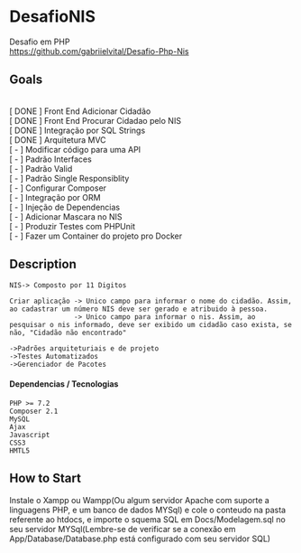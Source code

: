 # DesafioNIS
Desafio em PHP<br>
https://github.com/gabriielvital/Desafio-Php-Nis

## Goals 
<p>
  <br> [ DONE ] Front End Adicionar Cidadão
  <br> [ DONE ] Front End Procurar Cidadao pelo NIS
  <br> [ DONE ] Integração por SQL Strings
  <br> [ DONE ] Arquitetura MVC
  <br> [ - ] Modificar código para uma API
  <br> [ - ] Padrão Interfaces
  <br> [ - ] Padrão Valid
  <br> [ - ] Padrão Single Responsiblity
  <br> [ - ] Configurar Composer
  <br> [ - ] Integração por ORM
  <br> [ - ] Injeção de Dependencias
  <br> [ - ] Adicionar Mascara no NIS
  <br> [ - ] Produzir Testes com PHPUnit
  <br> [ - ] Fazer um Container do projeto pro Docker
</p>

## Description
```
NIS-> Composto por 11 Digitos

Criar aplicação -> Unico campo para informar o nome do cidadão. Assim, ao cadastrar um número NIS deve ser gerado e atribuido à pessoa.
                -> Unico campo para informar o nis. Assim, ao pesquisar o nis informado, deve ser exibido um cidadão caso exista, se não, "Cidadão não encontrado"

->Padrões arquiteturiais e de projeto
->Testes Automatizados
->Gerenciador de Pacotes
```

<h4>Dependencias / Tecnologias</h4>

```
PHP >= 7.2
Composer 2.1
MySQL
Ajax
Javascript
CSS3
HMTL5
```

## How to Start

Instale o Xampp ou Wampp(Ou algum servidor Apache com suporte a linguagens PHP, e um banco de dados MYSql) e cole o conteudo na pasta referente ao htdocs, e importe o squema SQL em Docs/Modelagem.sql no seu servidor MYSql(Lembre-se de verificar se a conexão em App/Database/Database.php está configurado com seu servidor SQL)
